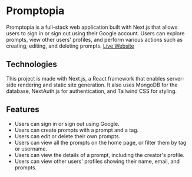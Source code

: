# Promptopia

Promptopia is a full-stack web application built with Next.js that allows users to sign in or sign out using their Google account. Users can explore prompts, view other users' profiles, and perform various actions such as creating, editing, and deleting prompts.
[Live Website](https://promptopia-inlpuiiey-radhey30.vercel.app/)

## Technologies

This project is made with Next.js, a React framework that enables server-side rendering and static site generation. It also uses MongoDB for the database, NextAuth.js for authentication, and Tailwind CSS for styling.

## Features

- Users can sign in or sign out using Google.
- Users can create prompts with a prompt and a tag.
- Users can edit or delete their own prompts.
- Users can view all the prompts on the home page, or filter them by tag or username.
- Users can view the details of a prompt, including the creator's profile.
- Users can view other users' profiles showing their name, email, and prompts.
